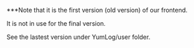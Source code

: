 ***Note that it is the first version (old version) of our frontend.

It is not in use for the final version.

See the lastest version under YumLog/user folder.
